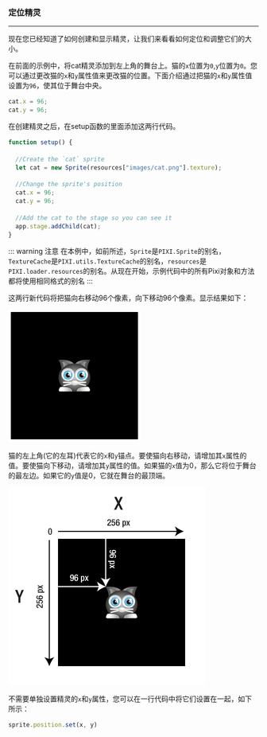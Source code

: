 ### 定位精灵
---
现在您已经知道了如何创建和显示精灵，让我们来看看如何定位和调整它们的大小。

在前面的示例中，将cat精灵添加到左上角的舞台上。猫的`x`位置为`0`,`y`位置为`0`。您可以通过更改猫的`x`和`y`属性值来更改猫的位置。下面介绍通过把猫的`x`和`y`属性值设置为`96`，使其位于舞台中央。

```js
cat.x = 96;
cat.y = 96;
```

在创建精灵之后，在setup函数的里面添加这两行代码。

```js
function setup() {

  //Create the `cat` sprite
  let cat = new Sprite(resources["images/cat.png"].texture);

  //Change the sprite's position
  cat.x = 96;
  cat.y = 96;

  //Add the cat to the stage so you can see it
  app.stage.addChild(cat);
}
```

::: warning 注意
在本例中，如前所述，`Sprite`是`PIXI.Sprite`的别名，`TextureCache`是`PIXI.utils.TextureCache`的别名，`resources`是`PIXI.loader.resources`的别名。从现在开始，示例代码中的所有Pixi对象和方法都将使用相同格式的别名
:::

这两行新代码将把猫向右移动96个像素，向下移动96个像素。显示结果如下：

![](/03.png)

猫的左上角(它的左耳)代表它的`x`和`y`锚点。要使猫向右移动，请增加其`x`属性的值。要使猫向下移动，请增加其`y`属性的值。如果猫的`x`值为0，那么它将位于舞台的最左边。如果它的`y`值是0，它就在舞台的最顶端。

![](/04.png)

不需要单独设置精灵的`x`和`y`属性，您可以在一行代码中将它们设置在一起，如下所示：

```js
sprite.position.set(x, y)
```